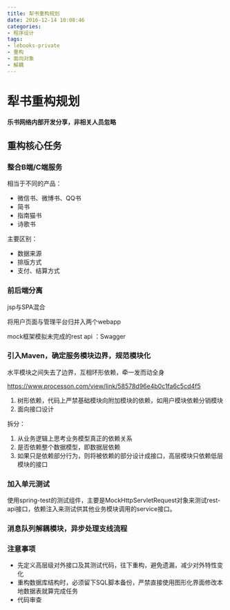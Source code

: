 ```yaml
---
title: 犁书重构规划
date: 2016-12-14 10:08:46
categories: 
- 程序设计
tags:
- lebooks-private
- 重构
- 面向对象
- 解耦
---
```


# 犁书重构规划

**乐书网络内部开发分享，非相关人员忽略**

## 重构核心任务

### 整合B端/C端服务

相当于不同的产品：
* 微信书、微博书、QQ书
* 简书
* 指南猫书
* 诗歌书

主要区别：
* 数据来源
* 排版方式
* 支付、结算方式

### 前后端分离

jsp与SPA混合

将用户页面与管理平台归并入两个webapp

mock框架模拟未完成的rest api ：Swagger

### 引入Maven，确定服务模块边界，规范模块化

水平模块之间失去了边界，互相环形依赖，牵一发而动全身

https://www.processon.com/view/link/58578d96e4b0c1fa6c5cd4f5

1. 树形依赖，代码上严禁基础模块向附加模块的依赖，如用户模块依赖分销模块
2. 面向接口设计

拆分：
1. 从业务逻辑上思考业务模型真正的依赖关系
2. 是否依赖整个数据模型，即数据层依赖
3. 如果只是依赖部分行为，则将被依赖的部分设计成接口，高层模块只依赖低层模块的接口

### 加入单元测试

使用spring-test的测试组件，主要是MockHttpServletRequest对象来测试rest-api接口，依赖注入来测试供其他业务模块调用的service接口。

### 消息队列解耦模块，异步处理支线流程

### 注意事项

* 先定义高层级对外接口及其测试代码，往下重构，避免遗漏，减少对外特性变化
* 重构数据库结构时，必须留下SQL脚本备份，严禁直接使用图形化界面修改本地数据表就算完成任务
* 代码审查
